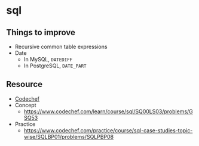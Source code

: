 # sql

## Things to improve

- Recursive common table expressions
- Date
  - In MySQL, `DATEDIFF`
  - In PostgreSQL, `DATE_PART`

## Resource

- [Codechef](https://www.codechef.com/)
- Concept
  - https://www.codechef.com/learn/course/sql/SQ00LS03/problems/GSQ53
- Practice
  - https://www.codechef.com/practice/course/sql-case-studies-topic-wise/SQLBP01/problems/SQLPBP08
